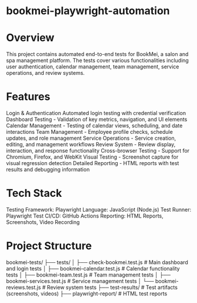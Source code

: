 

# bookmei-playwright-automation

# Overview

This project contains automated end-to-end tests for BookMei, a salon and spa management platform. The tests cover various functionalities including user authentication, calendar management, team management, service operations, and review systems.
# Features

Login & Authentication 
Automated login testing with credential verification
Dashboard Testing - Validation of key metrics, navigation, and UI elements
Calendar Management - Testing of calendar views, scheduling, and date interactions
Team Management - Employee profile checks, schedule updates, and role management
Service Operations - Service creation, editing, and management workflows
Review System - Review display, interaction, and response functionality
Cross-browser Testing - Support for Chromium, Firefox, and WebKit
Visual Testing - Screenshot capture for visual regression detection
Detailed Reporting - HTML reports with test results and debugging information

 # Tech Stack

Testing Framework: Playwright
Language: JavaScript (Node.js)
Test Runner: Playwright Test
CI/CD: GitHub Actions
Reporting: HTML Reports, Screenshots, Video Recording

 # Project Structure
bookmei-tests/
├── tests/
│   ├── check-bookmei.test.js      # Main dashboard and login tests
│   ├── bookmei-calendar.test.js   # Calendar functionality tests
│   ├── bookmei-team.test.js       # Team management tests
│   ├── bookmei-services.test.js   # Service management tests
│   └── bookmei-reviews.test.js    # Review system tests
├── test-results/                  # Test artifacts (screenshots, videos)
├── playwright-report/             # HTML test reports
